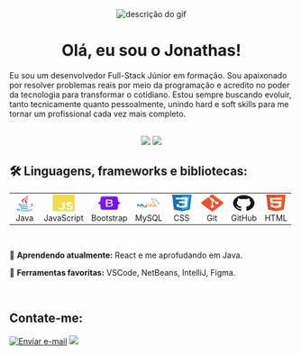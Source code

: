 <div align="center">
  <img src="https://media2.giphy.com/media/v1.Y2lkPTc5MGI3NjExcGN2bXhvNXIzaXRlb2I0dWw3eHkzZW5jYTg4bmV5ZjN4ZnVrOGU0byZlcD12MV9pbnRlcm5hbF9naWZfYnlfaWQmY3Q9Zw/H03PuVdwREB21ANkLX/giphy.gif" alt="descrição do gif" width="400"/>
</div>

<h1 align="center">Olá, eu sou o Jonathas!</h1> 


Eu sou um desenvolvedor Full-Stack Júnior em formação.
Sou apaixonado por resolver problemas reais por meio da programação e acredito no poder da tecnologia para transformar o cotidiano. Estou sempre buscando evoluir, tanto tecnicamente quanto pessoalmente, unindo hard e soft skills para me tornar um profissional cada vez mais completo.

<br>

<div align="center">
<img height="180em" src="https://github-readme-stats.vercel.app/api?username=j0nathas&show_icons=true&theme=dracula&include_all_commits=true&count_private=true"/>
<img height="180em" src="https://github-readme-stats.vercel.app/api/top-langs/?username=j0nathas&layout=compact&langs_count=16&theme=dracula"/>
</div>

<h2>🛠️ Linguagens, frameworks e bibliotecas:</h2>
<table>
  <tr>
    <td align="center">
      <img alt="John-Java" height="30" width="40" src="https://raw.githubusercontent.com/devicons/devicon/master/icons/java/java-original.svg">
      <br>Java
    </td>
    <td align="center">
      <img alt="John-Js" height="30" width="40" src="https://raw.githubusercontent.com/devicons/devicon/master/icons/javascript/javascript-plain.svg">
      <br>JavaScript
    </td>
    <td align="center">
      <img alt="John-Bootstrap" height="30" width="40" src="https://raw.githubusercontent.com/devicons/devicon/master/icons/bootstrap/bootstrap-original.svg">
      <br>Bootstrap
    </td>
    <td align="center">
      <img alt="John-SQL" height="30" width="40" src="https://raw.githubusercontent.com/devicons/devicon/master/icons/mysql/mysql-original-wordmark.svg">
      <br>MySQL
    </td>
    <td align="center">
      <img alt="John-CSS" height="30" width="40" src="https://raw.githubusercontent.com/devicons/devicon/master/icons/css3/css3-original.svg">
      <br>CSS
    </td>
    <td align="center">
      <img alt="John-Git" height="30" width="40" src="https://raw.githubusercontent.com/devicons/devicon/master/icons/git/git-original.svg">
      <br>Git
    </td>
    <td align="center">
      <img alt="John-GitHub" height="30" width="40" src="https://raw.githubusercontent.com/devicons/devicon/master/icons/github/github-original.svg">
      <br>GitHub
    </td>
    <td align="center">
      <img alt="John-HTML" height="30" width="40" src="https://raw.githubusercontent.com/devicons/devicon/master/icons/html5/html5-original.svg">
      <br>HTML
    </td>
  </tr>
</table>
<br>

🧠 **Aprendendo atualmente:** React e  me aprofudando em Java. <br>

🔧 **Ferramentas favoritas:** VSCode, NetBeans, IntelliJ, Figma.

<br>

<h2>Contate-me:</h2>
<div> 
  <a href="mailto:jonathasjob.2005@gmail.com" target="_blank"><img src="https://img.shields.io/badge/-Gmail-%23333?style=for-the-badge&logo=gmail&logoColor=white" alt="Enviar e-mail"></a>
  <a href="https://www.linkedin.com/in/jonathas-santos-de-oliveira-458754265/" target="_blank"><img src="https://img.shields.io/badge/-LinkedIn-%230077B5?style=for-the-badge&logo=linkedin&logoColor=white" target="_blank"></a> 
  
</div>
